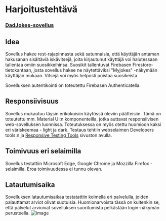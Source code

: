 # Harjoitustehtävä

### [DadJokes-sovellus](https://bfm471.github.io/DadjokesApp)

## Idea

Sovellus hakee rest-rajapinnasta sekä satunnaisia, että käyttäjän antaman hakusanan sisältäviä iskävitsejä, joita kirjautunut käyttäjä voi halutessaan tallentaa omiin suosikkeihinsa. Suosikit tallentuvat Firebasen Firestore-tietokantaan, josta sovellus hakee ne näytettäviksi "Myjokes" -näkymään käyttäjän mukaan. Vitsejä voi myös helposti poistaa suosikeista.

Sovelluksen autentikointi on toteutettu Firebasen Authenticatella.

## Responsiivisuus

Sovellus mukautuu täysin erikokoisiin käytössä oleviin päätteisiin. Tämä on toteutettu mm. Material UI:n komponenteilla, jotka auttavat responsiivisen web-sovelluksen luonnissa. Toteutuksessa on myös otettu huomioon kaksi eri väriskeemaa - light ja dark.
Testaus tehtiin webselaimen Developers tools:n ja [Responsive Testing Tools](https://responsivetesttool.com/) sivuston avulla.

## Toimivuus eri selaimilla

Sovellus testattiin Microsoft Edge, Google Chrome ja Mozzilla Firefox -selaimilla. Eroa toimivuudessa ei tunnu olevan.

## Latautumisaika

Sovelluksen latautumisaikaa testatattiin kolmella eri palvelulla, joiden palauttamat arviot olivat suotuisia. Huomionarvoista tässä on kuitenkin se, että palvelut arvioivat sovelluksen suoritumista pelkästään login-näkymän perusteella.
![image](https://github.com/bfm471/pilvipalvelutTehtava/assets/131486512/a98412be-21d9-4464-ac2b-f4b3510ff5c2)


